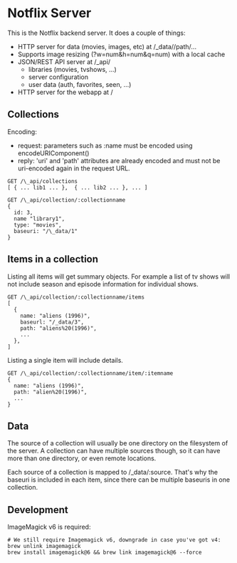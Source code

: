 
# Notflix Server

This is the Notflix backend server. It does a couple of things:

- HTTP server for data (movies, images, etc) at /\_data/<source-id>/path/...
- Supports image resizing (?w=num&h=num&q=num) with a local cache
- JSON/REST API server at /\_api/
  - libraries (movies, tvshows, ...)
  - server configuration
  - user data (auth, favorites, seen, ...)
- HTTP server for the webapp at /

## Collections

Encoding:
- request: parameters such as :name must be encoded using encodeURIComponent()
- reply: 'uri' and 'path' attributes are already encoded and must not
  be uri-encoded again in the request URL.


```
GET /\_api/collections
[ { ... lib1 ... },  { ... lib2 ... }, ... ]
```

```
GET /\_api/collection/:collectionname
{
  id: 3,
  name "library1",
  type: "movies",
  baseuri: "/\_data/1"
}
```

## Items in a collection

Listing all items will get summary objects. For example a list of tv shows
will not include season and episode information for individual shows.

```
GET /\_api/collection/:collectionname/items
[
  {
    name: "aliens (1996)",
    baseurl: "/_data/3",
    path: "aliens%20(1996)",
    ...
  },
]
```

Listing a single item will include details.

```
GET /\_api/collection/:collectionname/item/:itemname
{
  name: "aliens (1996)",
  path: "alien%20(1996)",
  ...
}
```

## Data

The source of a collection will usually be one directory on the filesystem
of the server. A collection can have multiple sources though, so it can have
more than one directory, or even remote locations.

Each source of a collection is mapped to /\_data/:source. That's why the
baseuri is included in each item, since there can be multiple baseuris
in one collection.

## Development

ImageMagick v6 is required:

```shell
# We still require Imagemagick v6, downgrade in case you've got v4:
brew unlink imagemagick
brew install imagemagick@6 && brew link imagemagick@6 --force
```
